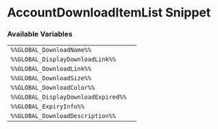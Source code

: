 # AccountDownloadItemList Snippet

### Available Variables
|||
|---|---|
| `%%GLOBAL_DownloadName%%` |
| `%%GLOBAL_DisplayDownloadLink%%` |
| `%%GLOBAL_DownloadLink%%` |
| `%%GLOBAL_DownloadSize%%` |
| `%%GLOBAL_DownloadColor%%` |
| `%%GLOBAL_DisplayDownloadExpired%%` |
| `%%GLOBAL_ExpiryInfo%%` |
| `%%GLOBAL_DownloadDescription%%` |
